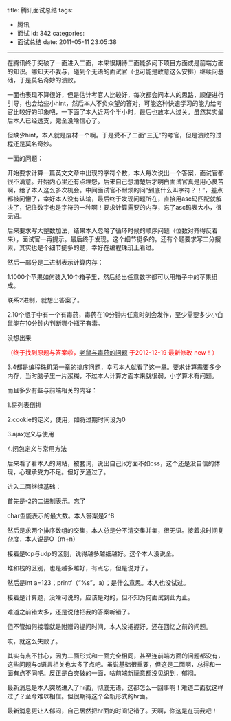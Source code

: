 title: 腾讯面试总结
tags:
  - 腾讯
  - 面试
id: 342
categories:
  - 面试总结
date: 2011-05-11 23:05:38
---

在腾讯终于突破了一面进入二面，本来很期待二面能多问下项目方面或是前端方面的知识。哪知天不我与，碰到个无语的面试官（也可能是故意这么安排）继续问基础，于是莫名奇妙的溃败。

一面也表现不算很好，但是估计考官人比较好，每次都会问本人的思路，顺便进行引导，也会给些小hint，然后本人不负众望的答对，可能这种快速学习的能力给考官比较好的印象吧，一下面了本人近两个半小时，最后也放本人过关。虽然其实最后本人已经透支，完全没啥信心了。

但缺少hint，本人就是废材一个啊。于是受不了二面“三无”的考官，但是溃败的过程还是莫名奇妙。

一面的问题：

开始要求计算一篇英文文章中出现的字符个数，本人每次说出一个答案，面试官都很不满意。开始内心里还有点埋怨，后来自己想清楚后才明白面试官真是用心良苦啊，给了本人这么多次机会。中间面试官不耐烦的问“到底什么叫字符？！”，差点都被问懵了，幸好本人没有认输，最后终于发现问题所在，直接用asc码匹配就解决了，记住数字也是字符的一种啊！要求计算需要的内存，忘了asc码表大小，很无语。

后来要求写大整数加法，结果本人忽略了循环时候的顺序问题（位数对齐得反着来），面试官一再提示。最后终于发现。这个细节挺多的。还有个题要求写二分搜索，其实也是个细节挺多的题，幸好在编程珠玑上看过。

然后一部分是二进制表示计算内存：

1.1000个苹果如何装入10个箱子里，然后给出任意数字都可以用箱子中的苹果组成。

联系2进制，就想出答案了。

2.10个瓶子中有一个有毒药，毒药在10分钟内任意时刻会发作，至少需要多少小白鼠能在10分钟内判断哪个瓶子有毒。

没想出来

<span style="color: #ff0000;">（终于找到原题与答案啦，[老鼠与毒药的问题](http://blog.csdn.net/xywlpo/article/details/6450670 "老鼠与毒药的问题") 于2012-12-19 最新修改 new！）</span>

3.4都是编程珠玑第一章的排序问题，幸亏本人就看了这一章。要求计算需要多少内存，当时脑子里一片浆糊，不过本人计算方面本来就很弱，小学算术有问题。

而且多少有些与前端相关的内容：

1.将列表倒排

2.cookie的定义，使用，如将过期时间设为0

3.ajax定义与使用

4.闭包定义与常用方法

后来看了看本人的网站，被套词，说出自己js方面不如css，这个还是没自信的体现，心理承受力不足。但好歹通过了。

进入二面继续基础：

首先是-2的二进制表示。忘了

char型能表示的最大数。本人答案是2^8

然后是求两个排序数组的交集，本人总是分不清交集并集，很无语。接着求时间复杂度，本人说是O（m+n）

接着是tcp与udp的区别，说得越多越细越好。这个本人没说全。

堆和栈的区别，也是越多越好，有点忘，但是说对了。

然后是int a=123；printf（“%s”，a）；是什么意思。本人也没试过。

接着是计算题，没啥可说的，应该是对的，但不知为何面试到此为止。

难道之前错太多，还是说他把我的答案听错了。

但不管如何接着就是附赠的提问时间，本人没把握好，还在回忆之前的问题。

哎，就这么失败了。

其实有点不甘心，因为二面形式和一面完全相同，甚至连前端方面的问题都没有，这些问题与c语言相关也太多了点吧。虽说基础很重要，但这是二面啊，总得和一面有点不同吧。反正是白突破的一面，啥前端新玩意都没见识到，郁闷。

最新消息是本人突然进入了hr面，彻底无语，这都怎么一回事啊！难道二面就这样过了？至今难以相信。但很期待这个全新形式的hr面。

最新消息更让人郁闷，自己居然把hr面的时间记错了。天啊，你这是在玩我吧！